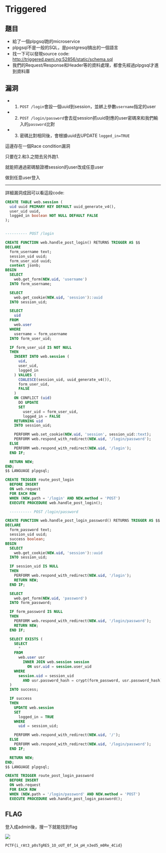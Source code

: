 # Triggered

## 題目

- 給了一個plpgsql跑的microservice
- plpgsql不是一般的SQL，是postgresql搞出的一個語言
- 找一下可以發現source code: http://triggered.pwni.ng:52856/static/schema.sql
- 我們的Request/Response和Header等的資料處理，都會先經過plpgsql才進到資料庫

## 漏洞



- 1. `POST /login`會設一個uuid到session，並綁上參數`username`指定的user
- 2. `POST /login/password`會去從session抓uuid對應的user密碼來和我們輸入的`password`比對
- 3. 密碼比對相同後，會根據uuid去UPDATE `logged_in=TRUE`

這邊存在一個Race condition漏洞

只要在2.和3.之間去另外跑1.

就能把通過密碼驗證裡session的user改成任意user

做到任意user登入

---

詳細漏洞成因可以看這段code:

```sql
CREATE TABLE web.session (
  uid uuid PRIMARY KEY DEFAULT uuid_generate_v4(),
  user_uid uuid,
  logged_in boolean NOT NULL DEFAULT FALSE
);


---------- POST /login

CREATE FUNCTION web.handle_post_login() RETURNS TRIGGER AS $$
DECLARE
  form_username text;
  session_uid uuid;
  form_user_uid uuid;
  context jsonb;
BEGIN
  SELECT
    web.get_form(NEW.uid, 'username')
  INTO form_username;

  SELECT
    web.get_cookie(NEW.uid, 'session')::uuid
  INTO session_uid;

  SELECT
    uid
  FROM
    web.user
  WHERE
    username = form_username
  INTO form_user_uid;

  IF form_user_uid IS NOT NULL
  THEN
    INSERT INTO web.session (
      uid,
      user_uid,
      logged_in
    ) VALUES (
      COALESCE(session_uid, uuid_generate_v4()),
      form_user_uid,
      FALSE
    )
    ON CONFLICT (uid)
      DO UPDATE
      SET
        user_uid = form_user_uid,
        logged_in = FALSE
    RETURNING uid
    INTO session_uid;

    PERFORM web.set_cookie(NEW.uid, 'session', session_uid::text);
    PERFORM web.respond_with_redirect(NEW.uid, '/login/password');
  ELSE
    PERFORM web.respond_with_redirect(NEW.uid, '/login');
  END IF;

  RETURN NEW;
END;
$$ LANGUAGE plpgsql;

CREATE TRIGGER route_post_login
  BEFORE INSERT
  ON web.request
  FOR EACH ROW
  WHEN (NEW.path = '/login' AND NEW.method = 'POST')
  EXECUTE PROCEDURE web.handle_post_login();

  ---------- POST /login/password

CREATE FUNCTION web.handle_post_login_password() RETURNS TRIGGER AS $$
DECLARE
  form_password text;
  session_uid uuid;
  success boolean;
BEGIN
  SELECT
    web.get_cookie(NEW.uid, 'session')::uuid
  INTO session_uid;

  IF session_uid IS NULL
  THEN
    PERFORM web.respond_with_redirect(NEW.uid, '/login');
    RETURN NEW;
  END IF;

  SELECT
    web.get_form(NEW.uid, 'password')
  INTO form_password;

  IF form_password IS NULL
  THEN
    PERFORM web.respond_with_redirect(NEW.uid, '/login/password');
    RETURN NEW;
  END IF;

  SELECT EXISTS (
    SELECT
      *
    FROM
      web.user usr
        INNER JOIN web.session session
          ON usr.uid = session.user_uid
    WHERE
      session.uid = session_uid
        AND usr.password_hash = crypt(form_password, usr.password_hash)
  )
  INTO success;

  IF success
  THEN
    UPDATE web.session
    SET
      logged_in = TRUE
    WHERE
      uid = session_uid;

    PERFORM web.respond_with_redirect(NEW.uid, '/');
  ELSE
    PERFORM web.respond_with_redirect(NEW.uid, '/login/password');
  END IF;

  RETURN NEW;
END;
$$ LANGUAGE plpgsql;

CREATE TRIGGER route_post_login_password
  BEFORE INSERT
  ON web.request
  FOR EACH ROW
  WHEN (NEW.path = '/login/password' AND NEW.method = 'POST')
  EXECUTE PROCEDURE web.handle_post_login_password();

```


## FLAG

登入成admin後，搜一下就能找到flag

![](https://i.imgur.com/7U7tbUd.png)

`PCTF{i_rAt3_p0sTgRE5_1O_oUT_0f_14_pH_n3ed5_m0Re_4Cid}`
